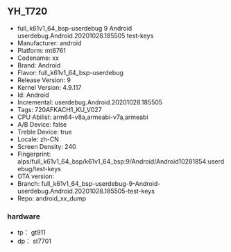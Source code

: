 ## YH_T720
- full_k61v1_64_bsp-userdebug 9 Android userdebug.Android.20201028.185505 test-keys
- Manufacturer: android
- Platform: mt6761
- Codename: xx
- Brand: Android
- Flavor: full_k61v1_64_bsp-userdebug
- Release Version: 9
- Kernel Version: 4.9.117
- Id: Android
- Incremental: userdebug.Android.20201028.185505
- Tags: 720AFKACH1_KU_V027
- CPU Abilist: arm64-v8a,armeabi-v7a,armeabi
- A/B Device: false
- Treble Device: true
- Locale: zh-CN
- Screen Density: 240
- Fingerprint: alps/full_k61v1_64_bsp/k61v1_64_bsp:9/Android/Android10281854:userdebug/test-keys
- OTA version: 
- Branch: full_k61v1_64_bsp-userdebug-9-Android-userdebug.Android.20201028.185505-test-keys
- Repo: android_xx_dump
### hardware
- tp： gt911
- dp： st7701

